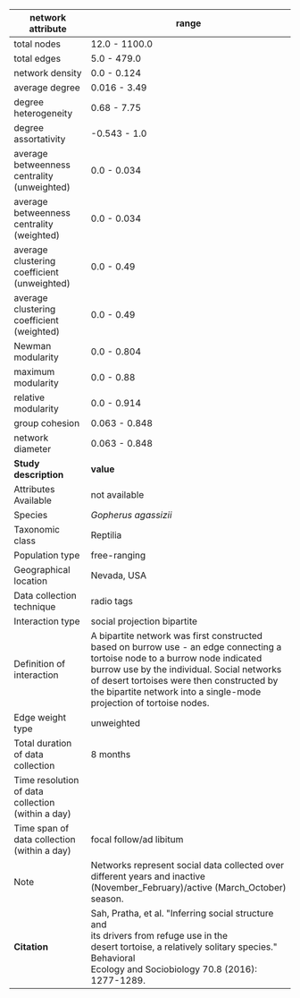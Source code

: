 network attribute|range
---|---
total nodes|12.0 - 1100.0
total edges|5.0 - 479.0
network density|0.0 - 0.124
average degree|0.016 - 3.49
degree heterogeneity|0.68 - 7.75
degree assortativity|-0.543 - 1.0
average betweenness centrality (unweighted)|0.0 - 0.034
average betweenness centrality (weighted)|0.0 - 0.034
average clustering coefficient (unweighted)|0.0 - 0.49
average clustering coefficient (weighted)|0.0 - 0.49
Newman modularity|0.0 - 0.804
maximum modularity|0.0 - 0.88
relative modularity|0.0 - 0.914
group cohesion|0.063 - 0.848
network diameter|0.063 - 0.848
**Study description**|**value**
Attributes Available|not available
Species|*Gopherus agassizii*
Taxonomic class|Reptilia
Population type|free-ranging
Geographical location|Nevada, USA
Data collection technique|radio tags
Interaction type|social projection bipartite
Definition of interaction|A bipartite network was first constructed based on burrow use - an edge connecting a tortoise node to a burrow node indicated burrow use by the individual. Social networks of desert tortoises were then constructed by the bipartite network into a single-mode projection of tortoise nodes.
Edge weight type|unweighted
Total duration of data collection|8 months
Time resolution of data collection (within a day)|
Time span of data collection (within a day)|focal follow/ad libitum
Note|Networks represent social data collected over different years and inactive (November_February)/active (March_October) season. 
**Citation** | Sah, Pratha, et al. "Inferring social structure and <br> its drivers from refuge use in the <br> desert tortoise, a relatively solitary species." Behavioral <br> Ecology and Sociobiology 70.8 (2016): 1277-1289.